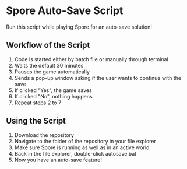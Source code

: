 # Spore Auto-Save Script
Run this script while playing Spore for an auto-save solution!
## Workflow of the Script
1. Code is started either by batch file or manually through terminal
2. Waits the default 30 minutes
3. Pauses the game automatically
4. Sends a pop-up window asking if the user wants to continue with the save
5. If clicked "Yes", the game saves
6. If clicked "No", nothing happens
7. Repeat steps 2 to 7
## Using the Script
1. Download the repository
2. Navigate to the folder of the repository in your file explorer
3. Make sure Spore is running as well as in an active world
4. Back in the file explorer, double-click autosave.bat
5. Now you have an auto-save feature! 